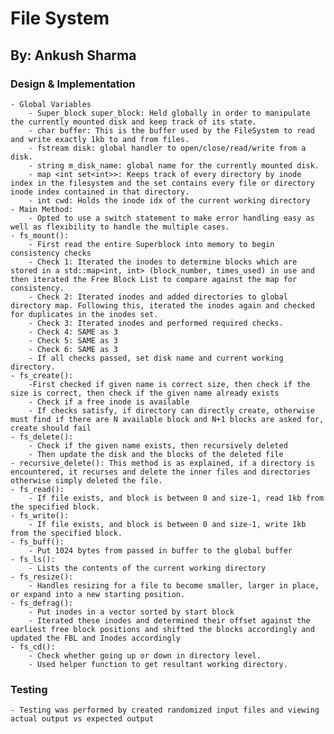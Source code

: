 # File System 

## By: Ankush Sharma

### Design & Implementation
    - Global Variables
        - Super_block super_block: Held globally in order to manipulate the currently mounted disk and keep track of its state.
        - char buffer: This is the buffer used by the FileSystem to read and write exactly 1kb to and from files.
        - fstream disk: global handler to open/close/read/write from a disk.
        - string m_disk_name: global name for the currently mounted disk.
        - map <int set<int>>: Keeps track of every directory by inode index in the filesystem and the set contains every file or directory inode index contained in that directory.
        - int cwd: Holds the inode idx of the current working directory
    - Main Method:
        - Opted to use a switch statement to make error handling easy as well as flexibility to handle the multiple cases. 
    - fs_mount():
        - First read the entire Superblock into memory to begin consistency checks
        - Check 1: Iterated the inodes to determine blocks which are stored in a std::map<int, int> (block_number, times_used) in use and then iterated the Free Block List to compare against the map for consistency.
        - Check 2: Iterated inodes and added directories to global directory map. Following this, iterated the inodes again and checked for duplicates in the inodes set.
        - Check 3: Iterated inodes and performed required checks.
        - Check 4: SAME as 3
        - Check 5: SAME as 3
        - Check 6: SAME as 3
        - If all checks passed, set disk name and current working directory.
    - fs_create():
        -First checked if given name is correct size, then check if the size is correct, then check if the given name already exists
        - Check if a free inode is available
        - If checks satisfy, if directory can directly create, otherwise must find if there are N available block and N+1 blocks are asked for, create should fail
    - fs_delete():
        - Check if the given name exists, then recursively deleted
        - Then update the disk and the blocks of the deleted file
    - recursive_delete(): This method is as explained, if a directory is encountered, it recurses and delete the inner files and directories otherwise simply deleted the file.
    - fs_read():
        - If file exists, and block is between 0 and size-1, read 1kb from the specified block.
    - fs_write():
        - If file exists, and block is between 0 and size-1, write 1kb from the specified block.
    - fs_buff():
        - Put 1024 bytes from passed in buffer to the global buffer
    - fs_ls():
        - Lists the contents of the current working directory
    - fs_resize():
        - Handles resizing for a file to become smaller, larger in place, or expand into a new starting position.
    - fs_defrag():
        - Put inodes in a vector sorted by start block
        - Iterated these inodes and determined their offset against the earliest free block positions and shifted the blocks accordingly and updated the FBL and Inodes accordingly
    - fs_cd():
        - Check whether going up or down in directory level.
        - Used helper function to get resultant working directory.
### Testing
    - Testing was performed by created randomized input files and viewing actual output vs expected output
    


